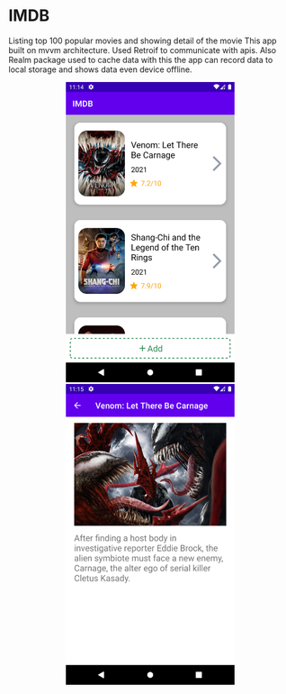 # IMDB
Listing top 100 popular movies and showing detail of the movie
This app built on mvvm architecture. Used Retroif to communicate with apis. 
Also Realm package used to cache data with this the app can record data to local storage and shows data even device offline. 

<p align="center">
  <img src="https://github.com/kadirpinar/IMDB/blob/master/Main%20Page.png" width="300">
  <img src="https://raw.githubusercontent.com/kadirpinar/IMDB/master/Detail%20Page.png" width="300">
</p>
